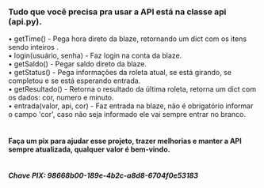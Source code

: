 ### Tudo que você precisa pra usar a API está na classe api (api.py). <br>

• getTime() - Pega hora direto da blaze, retornando um dict com os itens sendo inteiros . <br>
• login(usuário, senha) - Faz login na conta da blaze. <br>
• getSaldo() - Pegar saldo direto da blaze. <br>
• getStatus() - Pega informações da roleta atual, se está girando, se completou e se está esperando entrada. <br>
• getResultado() - Retorna o resultado da última roleta, retorna um dict com os dados: cor, numero e minuto. <br>
• entrada(valor, api, cor) - Faz entrada na blaze, não é obrigatório informar o campo 'cor', caso não seja informado ele vai sempre entrar no branco. <br><br>

#### Faça um pix para ajudar esse projeto, trazer melhorias e manter a API sempre atualizada, qualquer valor é bem-vindo. <br><br>

##### Chave PIX: 98668b00-189e-4b2c-a8d8-6704f0e53183
